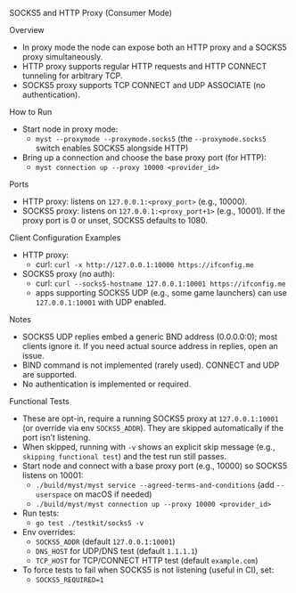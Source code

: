 SOCKS5 and HTTP Proxy (Consumer Mode)

Overview
- In proxy mode the node can expose both an HTTP proxy and a SOCKS5 proxy simultaneously.
- HTTP proxy supports regular HTTP requests and HTTP CONNECT tunneling for arbitrary TCP.
- SOCKS5 proxy supports TCP CONNECT and UDP ASSOCIATE (no authentication).

How to Run
- Start node in proxy mode:
  - `myst --proxymode --proxymode.socks5` (the `--proxymode.socks5` switch enables SOCKS5 alongside HTTP)
- Bring up a connection and choose the base proxy port (for HTTP):
  - `myst connection up --proxy 10000 <provider_id>`

Ports
- HTTP proxy: listens on `127.0.0.1:<proxy_port>` (e.g., 10000).
- SOCKS5 proxy: listens on `127.0.0.1:<proxy_port+1>` (e.g., 10001). If the proxy port is 0 or unset, SOCKS5 defaults to 1080.

Client Configuration Examples
- HTTP proxy:
  - curl: `curl -x http://127.0.0.1:10000 https://ifconfig.me` 
- SOCKS5 proxy (no auth):
  - curl: `curl --socks5-hostname 127.0.0.1:10001 https://ifconfig.me`
  - apps supporting SOCKS5 UDP (e.g., some game launchers) can use `127.0.0.1:10001` with UDP enabled.

Notes
- SOCKS5 UDP replies embed a generic BND address (0.0.0.0:0); most clients ignore it. If you need actual source address in replies, open an issue.
- BIND command is not implemented (rarely used). CONNECT and UDP are supported.
- No authentication is implemented or required.

Functional Tests
- These are opt-in, require a running SOCKS5 proxy at `127.0.0.1:10001` (or override via env `SOCKS5_ADDR`). They are skipped automatically if the port isn’t listening.
- When skipped, running with `-v` shows an explicit skip message (e.g., `skipping functional test`) and the test run still passes.
- Start node and connect with a base proxy port (e.g., 10000) so SOCKS5 listens on 10001:
  - `./build/myst/myst service --agreed-terms-and-conditions` (add `--userspace` on macOS if needed)
  - `./build/myst/myst connection up --proxy 10000 <provider_id>`
- Run tests:
  - `go test ./testkit/socks5 -v`
- Env overrides:
  - `SOCKS5_ADDR` (default `127.0.0.1:10001`)
  - `DNS_HOST` for UDP/DNS test (default `1.1.1.1`)
  - `TCP_HOST` for TCP/CONNECT HTTP test (default `example.com`)
- To force tests to fail when SOCKS5 is not listening (useful in CI), set:
  - `SOCKS5_REQUIRED=1`

